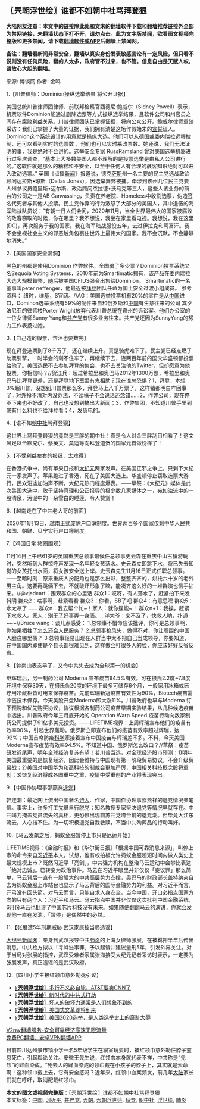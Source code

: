  <h2>〖兲朝浮世绘〗谁都不如朝中社骂拜登狠</h2> <p class="notice"><b>大陆网友注意：本文中的链接除此处和文末的<a href="https://github.com/bannedbook/fanqiang" >翻墙</a>软件下载和<a href="https://github.com/killgcd/justmysocks/blob/master/README.md">翻墙推荐</a>链接外全部为禁网链接，未翻墙状态下打不开，请勿点击。此为文字版禁闻，欲看图文视频完整版和更多禁闻，请下载<a href="https://github.com/bannedbook/fanqiang">翻墙软件或APP</a>后翻墙上禁闻网。</p><p>备注：翻墙看新闻非常安全，翻墙以真实身份发表敏感言论有一定风险，但只看不说则没有任何风险，翻的人太多，政府管不过来，也不管。信息自由是天赋人权，请放心大胆的翻墙。</b></p>  <div class="entry"> <p>来源:&nbsp;博谈网                            作者:&nbsp;金鸣                           </p> <p>1.【川普律师：Dominion操纵选举结果 将公开证据】</p> <p></p> <p>美国总统川普律师团律师、前联邦检察官西德尼‧鲍威尔（Sidney Powell）表示，机票软件Dominion能通过删除选票等方式操纵选举结果，且软件公司和州官员之间存在腐败利益关系。川普律师团队已掌握证据，将向公众公开。鲍威尔律师重磅采访：我们已掌握了大量的证据，我们拥有清楚这场作假始末的<span class='wp_keywordlink'><a href="https://www.bannedbook.org/forum5/topic17.html" title="宣誓与预言" target="_blank">宣誓</a></span>证人。Dominion这个系统设计的用意就是操纵大选。他们可以从德国或委内瑞拉远程控制，还可以看到实时的选票数 ，他们也可以实时篡改票数。她还说，我们无法证明的事，我是绝对不会讲的。选举安全专家 RussRamsland 曾对美国选举机器进行过多次调查，“基本上大多数美国人都不理解的是投票选举是由私人公司进行的。&#8221;这软件就是那么的糟糕和不安全，以至于任何人有合理的骇客知识绝对可以进入改动选票。” 英国《点播<span class='wp_keywordlink_affiliate'><a href="https://www.bannedbook.org/" title="新闻">新闻</a></span>》报道说，德克<span class='wp_keywordlink'><a href="https://www.bannedbook.org/forum5/topic42.html" title="萨斯、诚信与自救" target="_blank">萨斯</a></span>州一名主要的民主党选战政治顾问达拉斯•琼斯（Dallas Jones），因选举舞弊被捕。牵涉到该州几位民主党要人州参议员鲍里斯•迈尔斯、政治顾问杰拉德•沃马克等三人，这些人该业务的前台的公司之一是AB Canvassing，负责在养老院、Homeless中收割选票，伪造签名代死者与其他人投票。民主党作弊的行为激怒了大部分的美国人，其中退伍的海军陆战队员说：&#8221;有朝一日人们会问，2020年11月，当全世界最伟大的国家被腐败的政客窃取的时候，你在哪里？我不想说，我坐在家里看电视。我想说，我在这里(DC)，再次服务于我的国家。我在海军陆战服役五年，去过伊拉克和阿富汗。我不会坐视社会主义的邪恶触角包裹住世界上最伟大的国家。我不会沉默，不会静静地消失。&#8221;</p> <p>2.【美国国家安全漏洞】</p> <p></p> <p>黑色的州都是使用Dominion 作弊软件。全国骗了多少票？Dominion投票系统又名Sequoia Voting Systems，2010年前为Smartimatic拥有，该产品在委内瑞拉大选大规模舞弊，随后被美国CFIUS强令出售给Dominion。 Smartimatic的一名董事叫peter neffenger，他最近被<a href="https://www.bannedbook.org/bnews/tag/%e6%8b%9c%e7%99%bb/" class="st_tag internal_tag" rel="tag" title="标签 拜登 下的日志">拜登</a>团队任命为国土安全过渡小组成员。 参考资料： 纽时，维基，S官网。//AG：美国选举投票机有20%的零件是从<span class='wp_keywordlink_affiliate'><a href="https://www.bannedbook.org/" title="中国" target="_blank">中国</a></span>进口，Dominon选举系统有59%的配件来自和俄罗斯和<a href="https://www.bannedbook.org/bnews/tag/%E4%B8%AD%E5%9B%BD/" class="st_tag internal_tag" rel="tag" title="标签 中国 下的日志">中国</a>有生意往来的公司 宾夕法尼亚的律师楼Porter Wright放弃代表川普总统在宾州的诉讼案。他们办公室的一位女律师Sunny Yang和<a href="https://www.bannedbook.org/bnews/tag/%e5%85%b1%e4%ba%a7%e5%85%9a/" class="st_tag internal_tag" rel="tag" title="标签 共产党 下的日志">共产党</a>有很多业务往来。共产党还因为SunnyYang的努力工作表扬过她。</p> <p>3.【自己造的假票，含泪也要数完】</p> <p></p>  <p>现在拜登选票到了8千万了，还在继续上升。真是骑虎难下了。民主党已经点燃了助票引擎，一时半会的刹不住车了。再继续下去，连两百年前的国父华盛顿都投票给他了。美国选民不去参加拜登的集会，也不去关注他的Twitter，但却愿意为他投票，你相信吗？//贺江兵：超过希拉里和奥巴马2012年1300万票，希拉里和奥巴马比拜登更差，还是拜登地下室里有鬼相助？现在谁总恐惧？1，拜登，本想3%超川普，没想到川普票那么多，拜登马上八千万票了，这样猪都明白咋回事了…对外拎不清对内没办法，不读稿子不会说话还念错……2，作弊公司，现在停不下来也不好改了，自己也没想到搞出大新闻；3，作弊集团，不知道川普手里到底有什么料也不给拜登看；4，发贺电的。</p> <p>4.【谁不如<a href="https://www.bannedbook.org/bnews/tag/%E6%9C%9D%E4%B8%AD%E7%A4%BE/" class="st_tag internal_tag" rel="tag" title="标签 朝中社 下的日志">朝中社</a>骂拜登狠】</p> <p></p> <p>这世界上骂拜登最狠的竟然是三胖的朝中社！真是令人对金三胖刮目相看了！这文风足以令默克尔、蔡英文、莫迪等向拜登道贺的国家元首做榜样了！</p> <p>5.【不受利益左右的报纸，太难得】</p> <p></p> <p>在香港抗争中，尚有苹果日报和<span class='wp_keywordlink_affiliate'><a href="http://www.epochtimes.com/" title="大纪元" target="_blank">大纪元</a></span>两家发声。在美国正邪之争上，只剩下大纪元一家发声了。苹果跑过了香港，死在了美国大选上。华盛顿停止窃取选票大游行，民众沿途加油声不断，大纪元热门程度爆表。——草祭：《大纪元》媒体是此次美国大选中，敢于坚持真理和公正报导的极少数几家媒体之一，宛如浊流中的一股清泉，污泥中的一朵雪白的睡莲，令人赞赏！</p> <p>6.【越南走在了中共老大哥的前面】</p> <p></p>  <p>2020年11月13日，越南正式废除户口簿制度。世界两百多个国家仅剩中华人民共和国、朝鲜、贝宁实行户口簿制度。</p> <p>7.【鸡国日常 猪圈围观】</p> <p></p> <p>11月14日上午已61岁的英国重庆总领事馆候任总领事史云森在重庆中山古镇游玩时，突然听到人群惊呼声发现一名年轻女孩落水。史云森立即跳下水，将已失去知觉的女孩托出水面，将女孩安全送上岸。史云森先生11月16日正式任职总领事。——至暗时刻：原来重庆人扮配角也是那么出彩，整整齐齐的，烘托六十岁的老外男主角。这要再跳俩下去，不就破坏形象了嘛，能凑齐这么好的一堆群演也信手拈来。//@vjadeart：围观群众的心里话 群众1：哎呀，有人落水了，赶紧拍下来发抖阴 群众2：啥事啊，赶紧看看 群众3：你看，SB了吧 群众4：有意思嘿 群众5：水太凉了 …… 群众n：我去帮个忙~！家人：就你逞能~！ 群众n+1：我操，赶紧下水救人。家人：<span class='wp_keywordlink'><a href="https://www.bannedbook.org/forum11/topic334.html" title="禁片：政府不让干就别干了" target="_blank">别干了</a></span>好事弄一身骚。…洋大爷：来不及了，快救人呐，扑通~~~//Bruce wang：谈几点感受： 1.总领事不惜命应该批评，你可是总领事啊，你如果牺牲了怎么还会人民服务？ 2.总领事抢风头，做得不对，你让周围的中国人脸往哪里搁？ 3.总领事轻易出现在人群当中太不把自己当成领导，你要知道，在中国国内即使是个县长都很难见到，这样做会打很多人的脸，你应该好好反省反省。</p> <p>8.【钟南山表态早了，又令中共失去成为全球第一的机会】</p> <p></p> <p>继辉瑞后，另一制药公司 Moderna 宣布疫苗94.5%有效。可在摄氏2.2度~7.8度环境中保存30天，在摄氏负20度的环境下最多可储存6个月，一般家用冰箱或医疗用冷藏柜皆可用来保存疫苗。先前辉瑞新冠疫苗有效性为90%，Biotech疫苗需冷链技术保存。今天美股开盘Moderna即大涨11%。川普政府也早与Moderna 订下预购和优先购买协议，协议根据各制药公司疫苗早期实验结果，从几种候选疫苗中选出。川普政府今年三月底开始的 Operation Warp Speed 疫苗行动向数家制药公司提供了91亿多美元投资。——LIFETIME视界：上周辉瑞宣布他们的疫苗有效率90%，引起世界轰动。俄罗斯立即宣布他们的疫苗有效率超过辉瑞，达92%；中国首席防疫<span class='wp_keywordlink'><a href="https://www.bannedbook.org/forum11/topic309.html" title="禁片：“科学”的棍子" target="_blank">科学</a></span>家接着宣布中国疫苗与辉瑞差不多。不料，今天美国Moderna宣布疫苗有效率94.5%。不知道中国、俄罗斯怎么改口？//草祭：疫苗研发近尾声，明年全球经济复苏有望！若川普当选，对全球经济股市预测：1)明年美国最重要的是恢复经济，因此会维持与中国现有第一阶段贸易协议，不会升级贸易战；2)美国对中国华为和高科技的制裁会更加严厉，中国相关科技概念股将重创；3)恢复经济将成各国重中之重，疫情中受重创的产业将表现突出。</p> <p>9.【中国作协理事邵燕祥<span class='wp_keywordlink'><a href="http://tuidang.epochtimes.com/" title="退党" rel="nofollow" target="_blank">退党</a></span>】</p> <p></p>  <p>韩连潮：最近网上流出中国著名<span class='wp_keywordlink'><a href="https://www.bannedbook.org/forum11/topic295.html" title="禁片：诗人的悲歌" target="_blank">诗人</a></span>、作家，中国作协理事邵燕祥的退党情况亲笔信。事实上，许多打工党员自行脱党；知名教授专家坚决退党等情况早就存在。中共竭力掩盖党员流失的真相，更恐惧出现前苏共党垮台前的退党潮。但毕竟大江东流去，人心挡不住。为一切积极退党自我救赎，不当中共殉葬品的行动叫好。</p> <p>10.【马云发飙之后，蚂蚁金服暂停上市只是厄运开始】</p> <p></p> <p>LIFETIME视界：《金融时报》和《华尔街日报》「根据中国可靠消息来源」，叫停上市的命令来自<a href="https://www.bannedbook.org/bnews/tag/%e4%b9%a0%e8%bf%91%e5%b9%b3/" class="st_tag internal_tag" rel="tag" title="标签 习近平 下的日志">习近平</a>本人。试想，谁有权拍板允许蚂蚁金服超短时间内做人类史上最大规模上市？既然习近平「亮剑」，中共强力机构在整治马云运动中会攀比表达「绝对忠诚」。已转变为政治事件。马云在习近平眼里并非仅仅「妄议罪」那么简单，马云背后一直有一股强大的中共<span class='wp_keywordlink_affiliate'><a href="https://www.bannedbook.org/bnews/ccpdope/" title="中共高层内幕" target="_blank">高层</a></span>势力支撑，奥巴马的财政部长盖特纳亲自去为蚂蚁金服上市站台也显示了马云背后的国际金融势力的利益。对习近平而言，开弓没有回头箭。对马云而言，只能自求人身安全。当今中国，开口必指点国家方向的只有两个人：习近平和马云。马云指点中国并非仅仅这次批判中国金融系统，6月份马云也批评了中国芯片科技没有未来。如果随便翻翻马云的演讲，你就会发现他一直在发泄。「暂停」是偶然中的必然。</p> <p>11.【张展遭5年刑期威胁 武汉家属控当局造谣】</p> <p></p> <p><span class='wp_keywordlink_affiliate'><a href="http://www.epochtimes.com/" title="大纪元新闻网" target="_blank">大纪元新闻网</a></span>：亲身到武汉报导中共<a href="https://www.bannedbook.org/bnews/tag/%e8%82%ba%e7%82%8e/" class="st_tag internal_tag" rel="tag" title="标签 肺炎 下的日志">肺炎</a>的上海女律师张展，在被羁押半年后传出消息，中共检方拟以「寻衅滋事罪」予以起诉并建议量刑5年，引发外界关注。对于当局对张展的指控，武汉受难者家属张海接受大纪元记者采访时表示，一定要为张展发声，真正造谣的是武汉政府。</p> <p>12.【四川小学生被红领巾意外勒死引议】</p> <p></p>  <ul class='op-related-articles' title='相关阅读'> <li><a href='https://www.bannedbook.org/bnews/ssgc/20201116/1431675.html' target='_blank'>〖<b>兲朝浮世绘</b>〗多行不义必自毙，AT&amp;T要卖CNN了</a></li> <li><a href='https://www.bannedbook.org/bnews/ssgc/20201114/1430709.html' target='_blank'>〖<b>兲朝浮世绘</b>〗新时代的中共式打劫</a></li> <li><a href='https://www.bannedbook.org/bnews/ssgc/20201113/1430163.html' target='_blank'>〖<b>兲朝浮世绘</b>〗坏人的破坏力通常是人们想象不到的</a></li> <li><a href='https://www.bannedbook.org/bnews/ssgc/20201112/1429683.html' target='_blank'>〖<b>兲朝浮世绘</b>〗美国式文革即将到来</a></li> <li><a href='https://www.bannedbook.org/bnews/ssgc/20201111/1429111.html' target='_blank'>〖<b>兲朝浮世绘</b>〗美国2020选举，是人类选举史上的奇耻大辱</a></li> </ul> <p class="texttj"> <a href="https://www.bannedbook.org/forum23/topic22702.html" target="_blank">V2ray翻墙服务-安全可靠经济高速无限流量</a><br/> <a href="https://github.com/bannedbook/fanqiang/wiki/%E7%A6%81%E9%97%BB%E7%BD%91%E5%AE%89%E5%8D%93%E7%BF%BB%E5%A2%99%E6%96%B0%E9%97%BBAPP" target="_blank">免费PC翻墙、安卓VPN翻墙APP</a></p><p>日前四川达州景市镇小学一名5年级学生在寝室玩耍时，被红领巾意外勒住脖子窒息死亡，引起舆论关注。安徽王先生说，红领巾本身就代表不祥，中共称是“先烈”的鲜血染成。“死去人的鲜血染成的领巾戴在小孩子的脖子上，其实就是索命啊！这种领巾戴上去，它有安全感吗？近年来，红领巾血案频发，前几年<span class='wp_keywordlink_affiliate'><a href="https://www.bannedbook.org/" title="大陆" target="_blank">大陆</a></span>家长们就在呼吁，取消配戴红领巾。</p><a name='sharetosocial'></a>       <div><b>本文的图文或视频完整版</b>：<a href='https://www.bannedbook.org/bnews/ssgc/20201117/1432166.html'>〖兲朝浮世绘〗谁都不如朝中社骂拜登狠</a></div>  </div><!--END ENTRY--> <div class="postfooter"> <div>本文标签：<a href="https://www.bannedbook.org/bnews/tag/%E4%B8%AD%E5%9B%BD/" rel="tag">中国</a>, <a href="https://www.bannedbook.org/bnews/tag/%e4%b9%a0%e8%bf%91%e5%b9%b3/" rel="tag">习近平</a>, <a href="https://www.bannedbook.org/bnews/tag/%e5%85%b1%e4%ba%a7%e5%85%9a/" rel="tag">共产党</a>, <a href="https://www.bannedbook.org/bnews/tag/%e5%85%b2%e6%9c%9d/" rel="tag">兲朝</a>, <a href="https://www.bannedbook.org/bnews/tag/%e5%85%b2%e6%9c%9d%e6%b5%ae%e4%b8%96%e7%bb%98/" rel="tag">兲朝浮世绘</a>, <a href="https://www.bannedbook.org/bnews/tag/%e6%8b%9c%e7%99%bb/" rel="tag">拜登</a>, <a href="https://www.bannedbook.org/bnews/tag/%E6%9C%9D%E4%B8%AD%E7%A4%BE/" rel="tag">朝中社</a>, <a href="https://www.bannedbook.org/bnews/tag/%E6%B5%AE%E4%B8%96%E7%BB%98/" rel="tag">浮世绘</a>, <a href="https://www.bannedbook.org/bnews/tag/%e8%82%ba%e7%82%8e/" rel="tag">肺炎</a></div>  </div><!--END POSTFOOTER--> 
